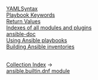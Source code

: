  [YAMLSyntax](https://docs.ansible.com/ansible/latest/reference_appendices/YAMLSyntax.html)
<br/> [Playbook Keywords](https://docs.ansible.com/ansible/latest/reference_appendices/playbooks_keywords.html#task)
<br/> [Return Values](https://docs.ansible.com/ansible/latest/reference_appendices/common_return_values.html)
<br/> [Indexes of all modules and plugins](https://docs.ansible.com/ansible/latest/collections/all_plugins.html)
<br/> [ansible-doc](https://docs.ansible.com/ansible/latest/cli/ansible-doc.html)
<br/> [Using Ansible playbooks](https://docs.ansible.com/ansible/latest/playbook_guide/index.html)
<br/> [Building Ansible inventories](https://docs.ansible.com/ansible/latest/inventory_guide/index.html)

<br/> [Collection Index](https://docs.ansible.com/ansible/latest/collections/) -> <br/> [ansible.builtin.dnf module](https://docs.ansible.com/ansible/latest/collections/ansible/builtin/dnf_module.html#ansible-collections-ansible-builtin-dnf-module)





